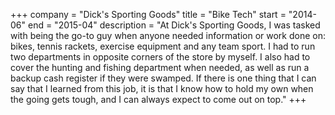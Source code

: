 +++
company = "Dick's Sporting Goods"
title = "Bike Tech"
start = "2014-06"
end = "2015-04"
description = "At Dick's Sporting Goods, I was tasked with being the go-to guy when anyone needed information or work done on: bikes, tennis rackets, exercise equipment and any team sport. I had to run two departments in opposite corners of the store by myself. I also had to cover the hunting and fishing department when needed, as well as run a backup cash register if they were swamped. If there is one thing that I can say that I learned from this job, it is that I know how to hold my own when the going gets tough, and I can always expect to come out on top."
+++